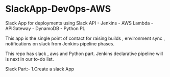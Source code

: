 # SlackApp-DevOps-AWS
Slack App for deployments using Slack API - Jenkins - AWS Lambda - APIGateway - DynamoDB - Python PL

This app is the single point of contact for raising builds , environment sync , notifications on slack from Jenkins pipeline phases.

This repo has slack , aws and Python part. Jenkins declarative pipeline will is next in our to-do list.

Slack Part:-
1.Create a slack App 

